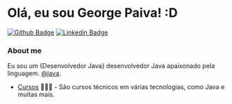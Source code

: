 # Olá, eu sou George Paiva! :D

[![Github Badge](https://img.shields.io/badge/-Github-000?style=flat-square&logo=Github&logoColor=white&link=https://github.com/GeorgePaiva)](https://github.com/GeorgePaiva)
[![Linkedin Badge](https://img.shields.io/badge/-LinkedIn-blue?style=flat-square&logo=Linkedin&logoColor=white&link=https://www.linkedin.com/in/george-paiva-264a45164/)](https://www.linkedin.com/in/george-paiva-264a45164/)

### About me
Eu sou um {Desenvolvedor Java} desenvolvedor Java apaixonado pela linguagem. [@java](https://https://www.java.com/pt-BR//).

- [Cursos](https://cursos.alura.com.br/user/george-paiva15) 👨🏼‍🏫 - São cursos técnicos em várias tecnologias, como Java e muitas mais.
